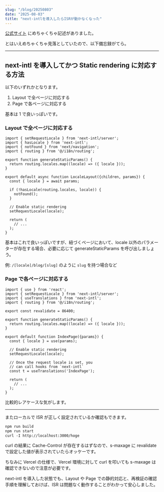```yaml
---
slug: "/blog/20250803"
date: "2025-08-03"
title: "next-intlを導入したらISRが動かなくなった"
---
```


[公式サイト](https://next-intl.dev/docs/getting-started/app-router/with-i18n-routing#static-rendering) にめちゃくちゃ記述がありました。

とはいえめちゃくちゃ見落としていたので、以下備忘録がてら。

---

## next-intl を導入してかつ Static rendering に対応する方法

以下のいずれかとなります。

1. Layout で全ページに対応する
1. Page で各ページに対応する

基本は 1 で良いっぽいです。

### Layout で全ページに対応する

```tsx
import { setRequestLocale } from 'next-intl/server';
import { hasLocale } from 'next-intl';
import { notFound } from 'next/navigation';
import { routing } from '@/i18n/routing';

export function generateStaticParams() {
  return routing.locales.map((locale) => ({ locale }));
}

export default async function LocaleLayout({children, params}) {
  const { locale } = await params;

  if (!hasLocale(routing.locales, locale)) {
    notFound();
  }

  // Enable static rendering
  setRequestLocale(locale);

  return (
    // ...
  );
}
```

基本はこれで良いっぽいですが、紐づくページにおいて、locale 以外のパラメーターが存在する場合、必要に応じて generateStaticParams を呼び出しましょう。

例: `/[locale]/blog/[slug]` のように `slug` を持つ場合など

### Page で各ページに対応する

```tsx
import { use } from 'react';
import { setRequestLocale } from 'next-intl/server';
import { useTranslations } from 'next-intl';
import { routing } from '@/i18n/routing';

export const revalidate = 86400;

export function generateStaticParams() {
  return routing.locales.map((locale) => ({ locale }));
}

export default function IndexPage({params}) {
  const { locale } = use(params);

  // Enable static rendering
  setRequestLocale(locale);

  // Once the request locale is set, you
  // can call hooks from `next-intl`
  const t = useTranslations('IndexPage');

  return (
    // ...
  );
}
```

比較的レアケースな気がします。

---

またローカルで ISR が正しく設定されているか確認もできます。

```txt
npm run build
npm run start
curl -I http://localhost:3000/hoge
```

curl の結果に Cache-Control が存在するはずなので、s-maxage に revalidate で設定した値が表示されていたらオッケーです。

ちなみに Vercel の仕様で、Vercel 環境に対して curl を叩いても s-maxage は確認できないので注意が必要です。

next-intl を導入した状態でも、Layout や Page での静的対応と、再検証の確認手順を理解しておけば、ISR は問題なく動作することがわかって安心しました。
